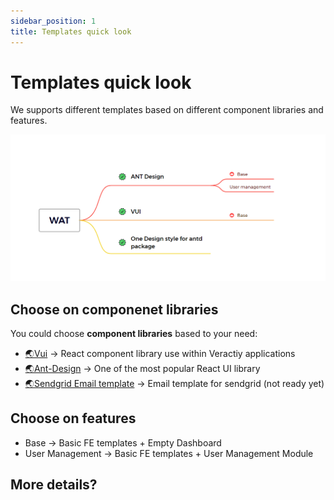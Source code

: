 ```yaml
---
sidebar_position: 1
title: Templates quick look
---
```


# Templates quick look

We supports different templates based on different component libraries and features.

![Docusaurus Plushie](./imgs/templates.PNG)

## Choose on componenet libraries

You could choose **component libraries** based to your need:

- [🌏Vui](https://ui.veracity.com/start) -> React component library use within Veractiy applications
- [🌏Ant-Design](https://ant.design/components/overview/) -> One of the most popular React UI library
- [🌏Sendgrid Email template](https://sendgrid.com/) -> Email template for sendgrid (not ready yet)

## Choose on features

- Base -> Basic FE templates + Empty Dashboard
- User Management -> Basic FE templates + User Management Module

## More details?
